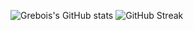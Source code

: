 ![Grebois's GitHub stats](https://github-readme-stats.vercel.app/api?username=grebois&hide_rank=true&count_private=true&include_all_commits=true)
![GitHub Streak](https://github-readme-streak-stats.herokuapp.com?user=grebois)
